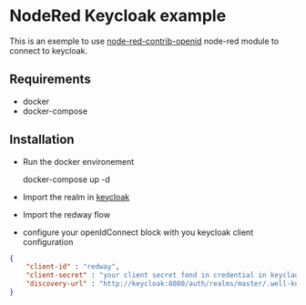 # NodeRed Keycloak example

This is an exemple to use [node-red-contrib-openid](https://flows.nodered.org/node/node-red-contrib-openid) node-red module to connect to keycloak.

## Requirements

 + docker
 + docker-compose

## Installation

 + Run the docker environement

    docker-compose up -d

 + Import the realm in [keycloak](http://localhost:8080/auth)
 + Import the redway flow
 + configure your openIdConnect block with you keycloak client configuration

```json
{
    "client-id" : "redway",
    "client-secret" : "your client secret fond in credential in keyclaok",
    "discovery-url" : "http://keycloak:8080/auth/realms/master/.well-known/openid-configuration"
}
```
